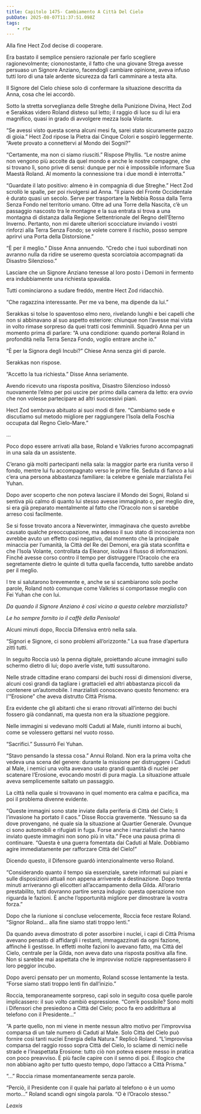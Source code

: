 ```yaml
---
title: Capitolo 1475- Cambiamento A Città Del Cielo
pubDate: 2025-08-07T11:37:51.098Z
tags:
    - rtw
---
```



Alla fine Hect Zod decise di cooperare.


Era bastato il semplice pensiero razionale per farlo scegliere ragionevolmente; ciononostante, il fatto che una giovane Strega avesse persuaso un Signore Anziano, facendogli cambiare opinione, aveva infuso tutti loro di una tale ardente sicurezza da farli camminare a testa alta.


Il Signore del Cielo chiese solo di confermare la situazione descritta da Anna, cosa che lei accordò.


Sotto la stretta sorveglianza delle Streghe della Punizione Divina, Hect Zod e Serakkas videro Roland disteso sul letto; il raggio di luce su di lui era magnifico, quasi in grado di avvolgere mezza Isola Volante.


“Se avessi visto questa scena alcuni mesi fa, sarei stato sicuramente pazzo di gioia.” Hect Zod ripose la Pietra dai Cinque Colori e sospirò leggermente. “Avete provato a connettervi al Mondo dei Sogni?”


“Certamente, ma non ci siamo riusciti.” Rispose Phyllis. “Le nostre anime non vengono più accolte da quel mondo e anche le nostre compagne, che si trovano lì, sono prive di sensi: dunque per noi è impossibile informare Sua Maestà Roland. Al momento la connessione tra i due mondi è interrotta.”


“Guardate il lato positivo: almeno è in compagnia di due Streghe.” Hect Zod scrollò le spalle, per poi rivolgersi ad Anna. “Il piano del Fronte Occidentale è durato quasi un secolo. Serve per trasportare la Nebbia Rossa dalla Terra Senza Fondo nel territorio umano. Oltre ad una Torre della Nascita, c’è un passaggio nascosto tra le montagne e la sua entrata si trova a una montagna di distanza dalla Regione Settentrionale del Regno dell’Eterno Inverno. Pertanto, non mi darete ulteriori scocciature inviando i vostri rinforzi alla Terra Senza Fondo; se volete correre il rischio, posso sempre aprirvi una Porta della Distorsione.”


“È per il meglio.” Disse Anna annuendo. “Credo che i tuoi subordinati non avranno nulla da ridire se useremo questa scorciatoia accompagnati da Disastro Silenzioso.”


Lasciare che un Signore Anziano tenesse al loro posto i Demoni in fermento era indubbiamente una richiesta spavalda.


Tutti cominciarono a sudare freddo, mentre Hect Zod ridacchiò.


“Che ragazzina interessante. Per me va bene, ma dipende da lui.”


Serakkas si tolse lo spaventoso elmo nero, rivelando lunghi e bei capelli che non si abbinavano al suo aspetto esteriore: chiunque non l’avesse mai vista in volto rimase sorpreso da quei tratti così femminili. Squadrò Anna per un momento prima di parlare: “A una condizione: quando porterai Roland in profondità nella Terra Senza Fondo, voglio entrare anche io.”


“È per la Signora degli Incubi?” Chiese Anna senza giri di parole.


Serakkas non rispose.


“Accetto la tua richiesta.” Disse Anna seriamente.


Avendo ricevuto una risposta positiva, Disastro Silenzioso indossò nuovamente l’elmo per poi uscire per primo dalla camera da letto: era ovvio che non volesse partecipare ad altri successivi piani.


Hect Zod sembrava abituato ai suoi modi di fare. “Cambiamo sede e discutiamo sul metodo migliore per raggiungere l’Isola della Foschia occupata dal Regno Cielo-Mare.”






…






Poco dopo essere arrivati alla base, Roland e Valkries furono accompagnati in una sala da un assistente.


C’erano già molti partecipanti nella sala: la maggior parte era riunita verso il fondo, mentre lui fu accompagnato verso le prime file. Seduta di fianco a lui c’era una persona abbastanza familiare: la celebre e geniale marzialista Fei Yuhan.


Dopo aver scoperto che non poteva lasciare il Mondo dei Sogni, Roland si sentiva più calmo di quanto lui stesso avesse immaginato o, per meglio dire, si era già preparato mentalmente al fatto che l’Oracolo non si sarebbe arreso così facilmente.


Se si fosse trovato ancora a Neverwinter, immaginava che questo avrebbe causato qualche preoccupazione, ma adesso il suo stato di incoscienza non avrebbe avuto un effetto così negativo, dal momento che la principale minaccia per l’umanità, la Città del Re dei Demoni, era già stata sconfitta e che l’Isola Volante, controllata da Eleanor, isolava il flusso di informazioni. Finché avesse corso contro il tempo per distruggere l’Oracolo che era segretamente dietro le quinte di tutta quella faccenda, tutto sarebbe andato per il meglio.


I tre si salutarono brevemente e, anche se si scambiarono solo poche parole, Roland notò comunque come Valkries si comportasse meglio con Fei Yuhan che con lui.


<em>Da quando il Signore Anziano è così vicino a questa celebre marzialista?</em>


<em>Le ho sempre fornito io il caffè della Penisola!</em>


Alcuni minuti dopo, Roccia Difensiva entrò nella sala.


“Signori e Signore, ci sono problemi all’orizzonte.” La sua frase d’apertura zittì tutti.


In seguito Roccia usò la penna digitale, proiettando alcune immagini sullo schermo dietro di lui; dopo averle viste, tutti sussultarono.


Nelle strade cittadine erano comparsi dei buchi rossi di dimensioni diverse, alcuni così grandi da tagliare i grattacieli ed altri abbastanza piccoli da contenere un’automobile. I marzialisti conoscevano questo fenomeno: era l’“Erosione” che aveva distrutto Città Prisma.


Era evidente che gli abitanti che si erano ritrovati all’interno dei buchi fossero già condannati, ma questa non era la situazione peggiore.


Nelle immagini si vedevano molti Caduti al Male, riuniti intorno ai buchi, come se volessero gettarsi nel vuoto rosso.


“Sacrifici.” Sussurrò Fei Yuhan.


“Stavo pensando la stessa cosa.” Annuì Roland. Non era la prima volta che vedeva una scena del genere: durante la missione per distruggere i Caduti al Male, i nemici una volta avevano usato grandi quantità di nuclei per scatenare l’Erosione, evocando mostri di pura magia. La situazione attuale aveva semplicemente saltato un passaggio.


La città nella quale si trovavano in quel momento era calma e pacifica, ma poi il problema divenne evidente.


“Queste immagini sono state inviate dalla periferia di Città del Cielo; lì l’invasione ha portato il caos.” Disse Roccia gravemente. “Nessuno sa da dove provengano, né quale sia la situazione al Quartier Generale. Ovunque ci sono automobili e rifugiati in fuga. Forse anche i marzialisti che hanno inviato queste immagini non sono più in vita.” Fece una pausa prima di continuare. “Questa è una guerra fomentata dai Caduti al Male. Dobbiamo agire immediatamente per rafforzare Città del Cielo!”


Dicendo questo, il Difensore guardò intenzionalmente verso Roland.


“Considerando quanto il tempo sia essenziale, sarete informati sui piani e sulle disposizioni attuali non appena arriverete a destinazione. Dopo trenta minuti arriveranno gli elicotteri all’accampamento della Gilda. All’orario prestabilito, tutti dovranno partire senza indugio: questa operazione non riguarda le fazioni. È anche l’opportunità migliore per dimostrare la vostra forza.”


Dopo che la riunione si concluse velocemente, Roccia fece restare Roland. “Signor Roland… alla fine siamo stati troppo lenti.”


Da quando aveva dimostrato di poter assorbire i nuclei, i capi di Città Prisma avevano pensato di affidargli i restanti, immagazzinati da ogni fazione, affinché li gestisse. In effetti molte fazioni lo avevano fatto, ma Città del Cielo, centrale per la Gilda, non aveva dato una risposta positiva alla fine. Non si sarebbe mai aspettata che le improvvise notizie rappresentassero il loro peggior incubo.


Dopo averci pensato per un momento, Roland scosse lentamente la testa. “Forse siamo stati troppo lenti fin dall’inizio.”


Roccia, temporaneamente sorpreso, capì solo in seguito cosa quelle parole implicassero: il suo volto cambiò espressione. “Com’è possibile? Sono molti i Difensori che presiedono a Città del Cielo; poco fa ero addirittura al telefono con il Presidente…”


“A parte quello, non mi viene in mente nessun altro motivo per l’improvvisa comparsa di un tale numero di Caduti al Male. Solo Città del Cielo può fornire così tanti nuclei Energia della Natura.” Replicò Roland. “L’improvvisa comparsa del raggio rosso sopra Città del Cielo, lo sciame di nemici nelle strade e l’inaspettata Erosione: tutto ciò non poteva essere messo in pratica con poco preavviso. È più facile capire con il senno di poi. È illogico che non abbiano agito per tutto questo tempo, dopo l’attacco a Città Prisma.”


“…” Roccia rimase momentaneamente senza parole.


“Perciò, il Presidente con il quale hai parlato al telefono o è un uomo morto…” Roland scandì ogni singola parola. “O è l’Oracolo stesso.”










<em>Leaxis</em>
                                


                                



